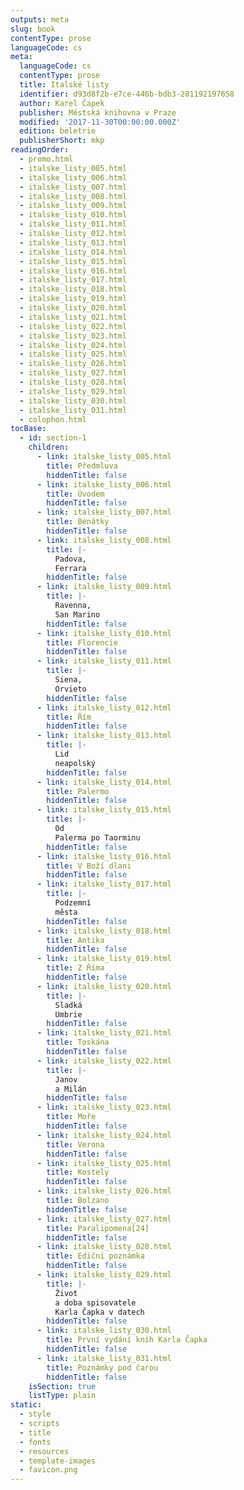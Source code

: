 ```yaml
---
outputs: meta
slug: book
contentType: prose
languageCode: cs
meta:
  languageCode: cs
  contentType: prose
  title: Italské listy
  identifier: d93d8f2b-e7ce-446b-bdb3-281192197658
  author: Karel Čapek
  publisher: Městská knihovna v Praze
  modified: '2017-11-30T00:00:00.000Z'
  edition: beletrie
  publisherShort: mkp
readingOrder:
  - promo.html
  - italske_listy_005.html
  - italske_listy_006.html
  - italske_listy_007.html
  - italske_listy_008.html
  - italske_listy_009.html
  - italske_listy_010.html
  - italske_listy_011.html
  - italske_listy_012.html
  - italske_listy_013.html
  - italske_listy_014.html
  - italske_listy_015.html
  - italske_listy_016.html
  - italske_listy_017.html
  - italske_listy_018.html
  - italske_listy_019.html
  - italske_listy_020.html
  - italske_listy_021.html
  - italske_listy_022.html
  - italske_listy_023.html
  - italske_listy_024.html
  - italske_listy_025.html
  - italske_listy_026.html
  - italske_listy_027.html
  - italske_listy_028.html
  - italske_listy_029.html
  - italske_listy_030.html
  - italske_listy_031.html
  - colophon.html
tocBase:
  - id: section-1
    children:
      - link: italske_listy_005.html
        title: Předmluva
        hiddenTitle: false
      - link: italske_listy_006.html
        title: Úvodem
        hiddenTitle: false
      - link: italske_listy_007.html
        title: Benátky
        hiddenTitle: false
      - link: italske_listy_008.html
        title: |-
          Padova,
          Ferrara
        hiddenTitle: false
      - link: italske_listy_009.html
        title: |-
          Ravenna,
          San Marino
        hiddenTitle: false
      - link: italske_listy_010.html
        title: Florencie
        hiddenTitle: false
      - link: italske_listy_011.html
        title: |-
          Siena,
          Orvieto
        hiddenTitle: false
      - link: italske_listy_012.html
        title: Řím
        hiddenTitle: false
      - link: italske_listy_013.html
        title: |-
          Lid
          neapolský
        hiddenTitle: false
      - link: italske_listy_014.html
        title: Palermo
        hiddenTitle: false
      - link: italske_listy_015.html
        title: |-
          Od
          Palerma po Taorminu
        hiddenTitle: false
      - link: italske_listy_016.html
        title: V Boží dlani
        hiddenTitle: false
      - link: italske_listy_017.html
        title: |-
          Podzemní
          města
        hiddenTitle: false
      - link: italske_listy_018.html
        title: Antika
        hiddenTitle: false
      - link: italske_listy_019.html
        title: Z Říma
        hiddenTitle: false
      - link: italske_listy_020.html
        title: |-
          Sladká
          Umbrie
        hiddenTitle: false
      - link: italske_listy_021.html
        title: Toskána
        hiddenTitle: false
      - link: italske_listy_022.html
        title: |-
          Janov
          a Milán
        hiddenTitle: false
      - link: italske_listy_023.html
        title: Moře
        hiddenTitle: false
      - link: italske_listy_024.html
        title: Verona
        hiddenTitle: false
      - link: italske_listy_025.html
        title: Kostely
        hiddenTitle: false
      - link: italske_listy_026.html
        title: Bolzano
        hiddenTitle: false
      - link: italske_listy_027.html
        title: Paralipomena[24]
        hiddenTitle: false
      - link: italske_listy_028.html
        title: Ediční poznámka
        hiddenTitle: false
      - link: italske_listy_029.html
        title: |-
          Život
          a doba spisovatele
          Karla Čapka v datech
        hiddenTitle: false
      - link: italske_listy_030.html
        title: První vydání knih Karla Čapka
        hiddenTitle: false
      - link: italske_listy_031.html
        title: Poznámky pod čarou
        hiddenTitle: false
    isSection: true
    listType: plain
static:
  - style
  - scripts
  - title
  - fonts
  - resources
  - template-images
  - favicon.png
---
```

